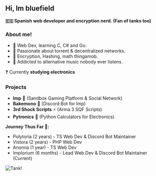 ## Hi, Im bluefield
**🇪🇸 Spanish web developer and encryption nerd. (Fan of tanks too)**

### About me!
- 📂 Web Dev, learning C, C# and Go.
- 🧲 Passionate about torrent & decentralized networks.
- 🔐 Encryption, Hashing, math thingamob.
- 🎻 Addicted to alternative music nobody ever listens.

❓ Currently **studying electronics**

### Projects

* **Imp** 🏰 (Sandbox Gaming Platform & Social Network)
* **Bakemono** 🐲 (Discord Bot for Imp)
* **3rd Shock Scripts** ⚡ (Arma 3 SQF Scripts)
* **Pytronics** 🐍 (Python Calculators for Electronics)

**Journey Thus Far 🌟:**

* Polytoria (2 years) - TS Web Dev & Discord Bot Maintainer
* Vistora (2 years) - PHP Web Dev
* Anomia (1 year) - TS Web Dev
* Implorium (6 months) - Lead Web Dev & Discord Bot Maintainer (Current)

![Tank!](https://safebooru.org//samples/1603/sample_a85480e9655f9ff75b2f8d0623e3358ccee42942.jpg?1679107)
